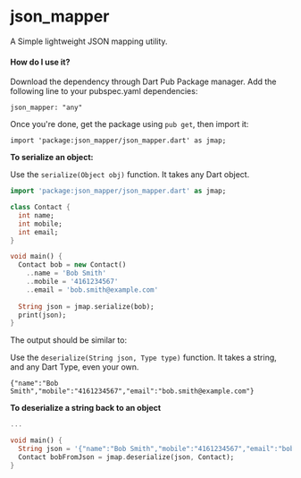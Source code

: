 # json_mapper
A Simple lightweight JSON mapping utility.

#### How do I use it?

Download the dependency through Dart Pub Package manager.
Add the following line to your pubspec.yaml dependencies:

```
json_mapper: "any"
```

Once you're done, get the package using `pub get`, then import it:

```
import 'package:json_mapper/json_mapper.dart' as jmap;
```



**To serialize an object:**

Use the `serialize(Object obj)` function. It takes any Dart object.

```dart
import 'package:json_mapper/json_mapper.dart' as jmap;

class Contact {
  int name;
  int mobile;
  int email;
}

void main() {
  Contact bob = new Contact()
    ..name = 'Bob Smith'
    ..mobile = '4161234567'
    ..email = 'bob.smith@example.com'
    
  String json = jmap.serialize(bob);
  print(json);
}
```

The output should be similar to:

Use the `deserialize(String json, Type type)` function. It takes a string, and any Dart Type, even your own.

```text
{"name":"Bob Smith","mobile":"4161234567","email":"bob.smith@example.com"}
```

**To deserialize a string back to an object**
```dart
...

void main() {
  String json = '{"name":"Bob Smith","mobile":"4161234567","email":"bob.smith@example.com"}';
  Contact bobFromJson = jmap.deserialize(json, Contact);
}
```

